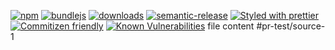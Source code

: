[![npm](https://img.shields.io/npm/v/sync-test-repository.svg)](https://www.npmjs.com/package/sync-test-repository)
[![bundlejs](https://deno.bundlejs.com/?q=sync-test-repository\&badge=detailed)](https://bundlejs.com/?q=sync-test-repository)
[![downloads](http://img.shields.io/npm/dm/sync-test-repository.svg?style=flat-square)](https://npmjs.org/package/sync-test-repository)
[![semantic-release](https://img.shields.io/badge/%20%20%F0%9F%93%A6%F0%9F%9A%80-semantic--release-e10079.svg)](git+https://github.com/arlac77/sync-test-repository.git)
[![Styled with prettier](https://img.shields.io/badge/styled_with-prettier-ff69b4.svg)](https://github.com/prettier/prettier)
[![Commitizen friendly](https://img.shields.io/badge/commitizen-friendly-brightgreen.svg)](http://commitizen.github.io/cz-cli/)
[![Known Vulnerabilities](https://snyk.io/test/github/arlac77/sync-test-repository/badge.svg)](https://snyk.io/test/github/arlac77/sync-test-repository)
file content #pr-test/source-1